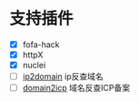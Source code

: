 # 支持插件

- [x] fofa-hack
- [x] httpX
- [x] nuclei
- [ ] [ip2domain](https://github.com/10cks/ip2domain) ip反查域名
- [ ] [domain2icp](https://github.com/10cks/domain2icp) 域名反查ICP备案

